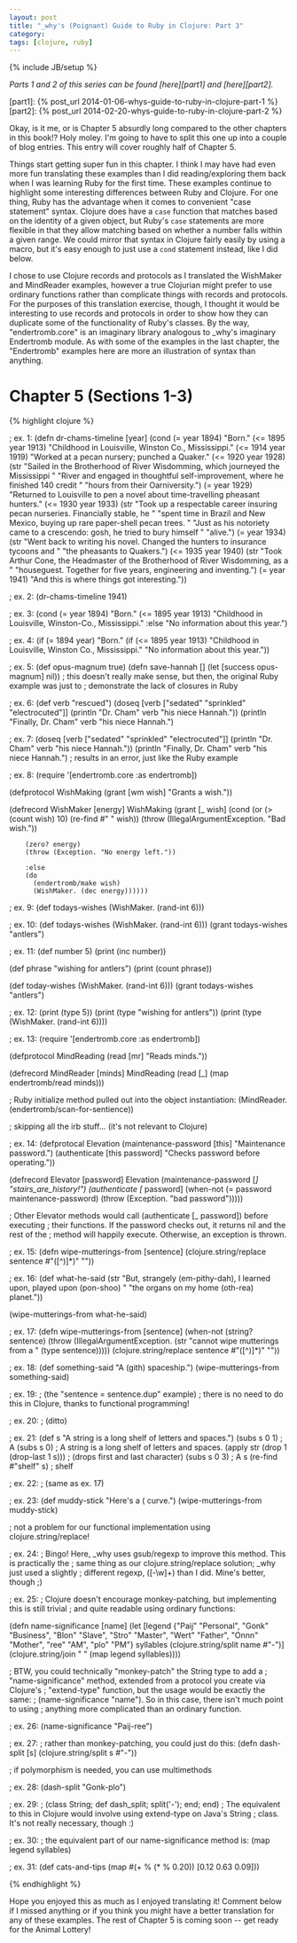 ```yaml
---
layout: post
title: "_why's (Poignant) Guide to Ruby in Clojure: Part 3"
category: 
tags: [clojure, ruby]
---
```

{% include JB/setup %}

*Parts 1 and 2 of this series can be found [here][part1] and [here][part2].*

[part1]: {% post_url 2014-01-06-whys-guide-to-ruby-in-clojure-part-1 %}
[part2]: {% post_url 2014-02-20-whys-guide-to-ruby-in-clojure-part-2 %}

Okay, is it me, or is Chapter 5 absurdly long compared to the other chapters in this book!? Holy moley. I'm going to have to split this one up into a couple of blog entries. This entry will cover roughly half of Chapter 5.

Things start getting super fun in this chapter. I think I may have had even more fun translating these examples than I did reading/exploring them back when I was learning Ruby for the first time. These examples continue to highlight some interesting differences between Ruby and Clojure. For one thing, Ruby has the advantage when it comes to convenient "case statement" syntax. Clojure does have a `case` function that matches based on the identity of a given object, but Ruby's `case` statements are more flexible in that they allow matching based on whether a number falls within a given range. We could mirror that syntax in Clojure fairly easily by using a macro, but it's easy enough to just use a `cond` statement instead, like I did below.

I chose to use Clojure records and protocols as I translated the WishMaker and MindReader examples, however a true Clojurian might prefer to use ordinary functions rather than complicate things with records and protocols. For the purposes of this translation exercise, though, I thought it would be interesting to use records and protocols in order to show how they can duplicate some of the functionality of Ruby's classes. By the way, "endertromb.core" is an imaginary library analogous to \_why's imaginary Endertromb module. As with some of the examples in the last chapter, the "Endertromb" examples here are more an illustration of syntax than anything.


Chapter 5 (Sections 1-3)
========================

{% highlight clojure %}

; ex. 1:
(defn dr-chams-timeline [year]
  (cond
    (= year 1894) 
    "Born."
    (<= 1895 year 1913)
    "Childhood in Louisville, Winston Co., Mississippi."
    (<= 1914 year 1919)
    "Worked at a pecan nursery; punched a Quaker."
    (<= 1920 year 1928)
    (str "Sailed in the Brotherhood of River Wisdomming, which journeyed the Mississippi "
         "River and engaged in thoughtful self-improvement, where he finished 140 credit "
         "hours from their Oarniversity.")
    (= year 1929)
    "Returned to Louisville to pen a novel about time-travelling pheasant hunters."
    (<= 1930 year 1933)
    (str "Took up a respectable career insuring pecan nurseries. Financially stable, he "
         "spent time in Brazil and New Mexico, buying up rare paper-shell pecan trees. "
         "Just as his notoriety came to a crescendo: gosh, he tried to bury himself "
         "alive.")
    (= year 1934)
    (str "Went back to writing his novel. Changed the hunters to insurance tycoons and "
         "the pheasants to Quakers.")
    (<= 1935 year 1940)
    (str "Took Arthur Cone, the Headmaster of the Brotherhood of River Wisdomming, as a "
         "houseguest. Together for five years, engineering and inventing.")
    (= year 1941)
    "And this is where things got interesting."))
 
; ex. 2: 
(dr-chams-timeline 1941)
 
; ex. 3:
(cond
  (= year 1894) "Born."
  (<= 1895 year 1913) "Childhood in Louisville, Winston-Co., Mississippi."
  :else "No information about this year.")
 
; ex. 4:
(if (= 1894 year)
  "Born."
  (if (<= 1895 year 1913)
    "Childhood in Louisville, Winston Co., Mississippi."
    "No information about this year."))
 
; ex. 5:
(def opus-magnum true)
(defn save-hannah [] (let [success opus-magnum] nil)) 
; this doesn't really make sense, but then, the original Ruby example was just to 
; demonstrate the lack of closures in Ruby
 
; ex. 6:
(def verb "rescued")
(doseq [verb ["sedated" "sprinkled" "electrocuted"]]
  (println "Dr. Cham" verb "his niece Hannah."))
(println "Finally, Dr. Cham" verb "his niece Hannah.")
 
; ex. 7:
(doseq [verb ["sedated" "sprinkled" "electrocuted"]]
  (println "Dr. Cham" verb "his niece Hannah."))
(println "Finally, Dr. Cham" verb "his niece Hannah.")
; results in an error, just like the Ruby example
 
; ex. 8:
(require '[endertromb.core :as endertromb])
 
(defprotocol WishMaking
  (grant [wm wish] "Grants a wish."))
 
(defrecord WishMaker [energy]
  WishMaking
    (grant [_ wish]
      (cond 
        (or 
          (> (count wish) 10)
          (re-find #" " wish))
        (throw (IllegalArgumentException. "Bad wish."))
 
        (zero? energy)
        (throw (Exception. "No energy left."))
 
        :else
        (do 
          (endertromb/make wish)
          (WishMaker. (dec energy))))))
 
; ex. 9:
(def todays-wishes (WishMaker. (rand-int 6)))
 
; ex. 10:
(def todays-wishes (WishMaker. (rand-int 6)))
(grant todays-wishes "antlers")
 
; ex. 11:
(def number 5)
(print (inc number))
 
(def phrase "wishing for antlers")
(print (count phrase))
 
(def today-wishes (WishMaker. (rand-int 6)))
(grant todays-wishes "antlers")
 
; ex. 12:
(print (type 5))
(print (type "wishing for antlers"))
(print (type (WishMaker. (rand-int 6))))
 
; ex. 13:
(require '[endertromb.core :as endertromb])
 
(defprotocol MindReading
  (read [mr] "Reads minds."))
 
(defrecord MindReader [minds]
  MindReading
    (read [_] (map endertromb/read minds)))
 
; Ruby initialize method pulled out into the object instantiation:
(MindReader. (endertromb/scan-for-sentience))
 
; skipping all the irb stuff... (it's not relevant to Clojure)
 
; ex. 14:
(defprotocal Elevation
  (maintenance-password [this] "Maintenance password.")
  (authenticate [this password] "Checks password before operating."))
 
(defrecord Elevator [password]
  Elevation
    (maintenance-password [_] "stairs_are_history!")
    (authenticate [_ password]
      (when-not (= password maintenance-password)
        (throw (Exception. "bad password")))))
 
; Other Elevator methods would call (authenticate [_ password]) before executing
; their functions. If the password checks out, it returns nil and the rest of the
; method will happily execute. Otherwise, an exception is thrown.
 
; ex. 15:
(defn wipe-mutterings-from [sentence]
  (clojure.string/replace sentence #"\([^)]*\)" ""))
 
; ex. 16:
(def what-he-said 
  (str "But, strangely (em-pithy-dah), I learned upon, played upon (pon-shoo) "
       "the organs on my home (oth-rea) planet."))
 
(wipe-mutterings-from what-he-said)
 
; ex. 17:
(defn wipe-mutterings-from [sentence]
  (when-not (string? sentence)
    (throw (IllegalArgumentException. 
             (str "cannot wipe mutterings from a " (type sentence)))))
  (clojure.string/replace sentence #"\([^)]*\)" ""))
 
; ex. 18:
(def something-said "A (gith) spaceship.")
(wipe-mutterings-from something-said)
 
; ex. 19:
; (the "sentence = sentence.dup" example)
; there is no need to do this in Clojure, thanks to functional programming!
 
; ex. 20:
; (ditto)
 
; ex. 21:
(def s "A string is a long shelf of letters and spaces.")
(subs s 0 1)  ; A
(subs s 0)    ; A string is a long shelf of letters and spaces.
(apply str (drop 1 (drop-last 1 s)))   ; (drops first and last character)
(subs s 0 3)  ; A s
(re-find #"shelf" s)  ; shelf
 
; ex. 22:
; (same as ex. 17)
 
; ex. 23:
(def muddy-stick "Here's a ( curve.")
(wipe-mutterings-from muddy-stick)
 
; not a problem for our functional implementation using clojure.string/replace!
 
; ex. 24:
; Bingo! Here, _why uses gsub/regexp to improve this method. This is practically the
; same thing as our clojure.string/replace solution; _why just used a slightly 
; different regexp, \([-\w]+\) than I did. Mine's better, though ;)
 
; ex. 25:
; Clojure doesn't encourage monkey-patching, but implementing this is still trivial
; and quite readable using ordinary functions:
 
(defn name-significance [name]
  (let [legend
        {"Paij" "Personal", "Gonk" "Business", 
          "Blon" "Slave", "Stro" "Master",
          "Wert" "Father", "Onnn" "Mother",
          "ree" "AM", "plo" "PM"}
        syllables (clojure.string/split name #"-")]
    (clojure.string/join " " (map legend syllables))))
 
; BTW, you could technically "monkey-patch" the String type to add a 
; "name-significance" method, extended from a protocol you create via Clojure's 
; "extend-type" function, but the usage would be exactly the same: 
; (name-significance "name"). So in this case, there isn't much point to using 
; anything more complicated than an ordinary function.
 
; ex. 26:
(name-significance "Paij-ree")
 
; ex. 27:
; rather than monkey-patching, you could just do this:
(defn dash-split [s] (clojure.string/split s #"-"))
 
; if polymorphism is needed, you can use multimethods
 
; ex. 28:
(dash-split "Gonk-plo")
 
; ex. 29:
; (class String; def dash_split; split('-'); end; end)
; The equivalent to this in Clojure would involve using extend-type on Java's String
; class. It's not really necessary, though :)
 
; ex. 30:
; the equivalent part of our name-significance method is:
(map legend syllables)
 
; ex. 31:
(def cats-and-tips (map #(+ % (* % 0.20)) [0.12 0.63 0.09]))

{% endhighlight %}

Hope you enjoyed this as much as I enjoyed translating it! Comment below if I missed anything or if you think you might have a better translation for any of these examples. The rest of Chapter 5 is coming soon -- get ready for the Animal Lottery!
